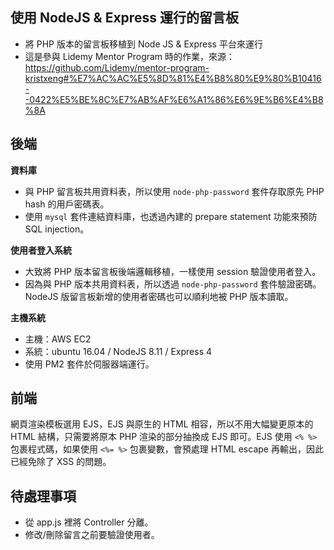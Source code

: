 ## 使用 NodeJS & Express 運行的留言板
- 將 PHP 版本的留言板移植到 Node JS & Express 平台來運行  
- 這是參與 Lidemy Mentor Program 時的作業，來源：https://github.com/Lidemy/mentor-program-kristxeng#%E7%AC%AC%E5%8D%81%E4%B8%80%E9%80%B10416--0422%E5%BE%8C%E7%AB%AF%E6%A1%86%E6%9E%B6%E4%B8%8A  

## 後端
**資料庫**  
- 與 PHP 留言板共用資料表，所以使用 `node-php-password` 套件存取原先 PHP hash 的用戶密碼表。  
- 使用 `mysql` 套件連結資料庫，也透過內建的 prepare statement 功能來預防 SQL injection。  

**使用者登入系統**  
- 大致將 PHP 版本留言板後端邏輯移植，一樣使用 session 驗證使用者登入。  
- 因為與 PHP 版本共用資料表，所以透過 `node-php-password` 套件驗證密碼。NodeJS 版留言板新增的使用者密碼也可以順利地被 PHP 版本讀取。  

**主機系統**  
- 主機：AWS EC2  
- 系統：ubuntu 16.04 / NodeJS 8.11 / Express 4  
- 使用 PM2 套件於伺服器端運行。  

## 前端
網頁渲染模板選用 EJS，EJS 與原生的 HTML 相容，所以不用大幅變更原本的 HTML 結構，只需要將原本 PHP 渲染的部分抽換成 EJS 即可。EJS 使用 `<% %>` 包裹程式碼，如果使用 `<%= %>` 包裹變數，會預處理 HTML escape 再輸出，因此已經免除了 XSS 的問題。  

## 待處理事項
- 從 app.js 裡將 Controller 分離。  
- 修改/刪除留言之前要驗證使用者。  
